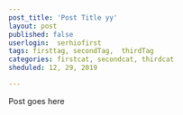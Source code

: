 ```yaml
---
post_title: 'Post Title yy'
layout: post
published: false
userlogin:  serhiofirst
tags: firsttag, secondTag,  thirdTag
categories: firstcat, secondcat, thirdcat
sheduled: 12, 29, 2019

---
```

Post goes here
